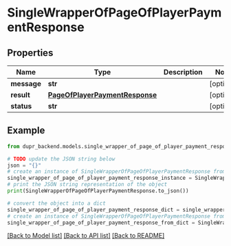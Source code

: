 # SingleWrapperOfPageOfPlayerPaymentResponse


## Properties

Name | Type | Description | Notes
------------ | ------------- | ------------- | -------------
**message** | **str** |  | [optional] 
**result** | [**PageOfPlayerPaymentResponse**](PageOfPlayerPaymentResponse.md) |  | [optional] 
**status** | **str** |  | [optional] 

## Example

```python
from dupr_backend.models.single_wrapper_of_page_of_player_payment_response import SingleWrapperOfPageOfPlayerPaymentResponse

# TODO update the JSON string below
json = "{}"
# create an instance of SingleWrapperOfPageOfPlayerPaymentResponse from a JSON string
single_wrapper_of_page_of_player_payment_response_instance = SingleWrapperOfPageOfPlayerPaymentResponse.from_json(json)
# print the JSON string representation of the object
print(SingleWrapperOfPageOfPlayerPaymentResponse.to_json())

# convert the object into a dict
single_wrapper_of_page_of_player_payment_response_dict = single_wrapper_of_page_of_player_payment_response_instance.to_dict()
# create an instance of SingleWrapperOfPageOfPlayerPaymentResponse from a dict
single_wrapper_of_page_of_player_payment_response_from_dict = SingleWrapperOfPageOfPlayerPaymentResponse.from_dict(single_wrapper_of_page_of_player_payment_response_dict)
```
[[Back to Model list]](../README.md#documentation-for-models) [[Back to API list]](../README.md#documentation-for-api-endpoints) [[Back to README]](../README.md)


